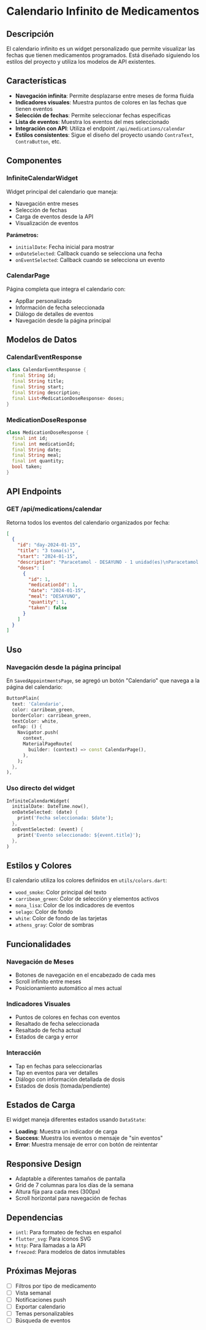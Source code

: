 # Calendario Infinito de Medicamentos

## Descripción

El calendario infinito es un widget personalizado que permite visualizar las fechas que tienen medicamentos programados. Está diseñado siguiendo los estilos del proyecto y utiliza los modelos de API existentes.

## Características

- **Navegación infinita**: Permite desplazarse entre meses de forma fluida
- **Indicadores visuales**: Muestra puntos de colores en las fechas que tienen eventos
- **Selección de fechas**: Permite seleccionar fechas específicas
- **Lista de eventos**: Muestra los eventos del mes seleccionado
- **Integración con API**: Utiliza el endpoint `/api/medications/calendar`
- **Estilos consistentes**: Sigue el diseño del proyecto usando `ContraText`, `ContraButton`, etc.

## Componentes

### InfiniteCalendarWidget

Widget principal del calendario que maneja:
- Navegación entre meses
- Selección de fechas
- Carga de eventos desde la API
- Visualización de eventos

**Parámetros:**
- `initialDate`: Fecha inicial para mostrar
- `onDateSelected`: Callback cuando se selecciona una fecha
- `onEventSelected`: Callback cuando se selecciona un evento

### CalendarPage

Página completa que integra el calendario con:
- AppBar personalizado
- Información de fecha seleccionada
- Diálogo de detalles de eventos
- Navegación desde la página principal

## Modelos de Datos

### CalendarEventResponse

```dart
class CalendarEventResponse {
  final String id;
  final String title;
  final String start;
  final String description;
  final List<MedicationDoseResponse> doses;
}
```

### MedicationDoseResponse

```dart
class MedicationDoseResponse {
  final int id;
  final int medicationId;
  final String date;
  final String meal;
  final int quantity;
  bool taken;
}
```

## API Endpoints

### GET /api/medications/calendar

Retorna todos los eventos del calendario organizados por fecha:

```json
[
  {
    "id": "day-2024-01-15",
    "title": "3 toma(s)",
    "start": "2024-01-15",
    "description": "Paracetamol - DESAYUNO - 1 unidad(es)\nParacetamol - CENA - 1 unidad(es)",
    "doses": [
      {
        "id": 1,
        "medicationId": 1,
        "date": "2024-01-15",
        "meal": "DESAYUNO",
        "quantity": 1,
        "taken": false
      }
    ]
  }
]
```

## Uso

### Navegación desde la página principal

En `SavedAppointmentsPage`, se agregó un botón "Calendario" que navega a la página del calendario:

```dart
ButtonPlain(
  text: 'Calendario',
  color: carribean_green,
  borderColor: carribean_green,
  textColor: white,
  onTap: () {
    Navigator.push(
      context,
      MaterialPageRoute(
        builder: (context) => const CalendarPage(),
      ),
    );
  },
),
```

### Uso directo del widget

```dart
InfiniteCalendarWidget(
  initialDate: DateTime.now(),
  onDateSelected: (date) {
    print('Fecha seleccionada: $date');
  },
  onEventSelected: (event) {
    print('Evento seleccionado: ${event.title}');
  },
)
```

## Estilos y Colores

El calendario utiliza los colores definidos en `utils/colors.dart`:

- `wood_smoke`: Color principal del texto
- `carribean_green`: Color de selección y elementos activos
- `mona_lisa`: Color de los indicadores de eventos
- `selago`: Color de fondo
- `white`: Color de fondo de las tarjetas
- `athens_gray`: Color de sombras

## Funcionalidades

### Navegación de Meses

- Botones de navegación en el encabezado de cada mes
- Scroll infinito entre meses
- Posicionamiento automático al mes actual

### Indicadores Visuales

- Puntos de colores en fechas con eventos
- Resaltado de fecha seleccionada
- Resaltado de fecha actual
- Estados de carga y error

### Interacción

- Tap en fechas para seleccionarlas
- Tap en eventos para ver detalles
- Diálogo con información detallada de dosis
- Estados de dosis (tomada/pendiente)

## Estados de Carga

El widget maneja diferentes estados usando `DataState`:

- **Loading**: Muestra un indicador de carga
- **Success**: Muestra los eventos o mensaje de "sin eventos"
- **Error**: Muestra mensaje de error con botón de reintentar

## Responsive Design

- Adaptable a diferentes tamaños de pantalla
- Grid de 7 columnas para los días de la semana
- Altura fija para cada mes (300px)
- Scroll horizontal para navegación de fechas

## Dependencias

- `intl`: Para formateo de fechas en español
- `flutter_svg`: Para iconos SVG
- `http`: Para llamadas a la API
- `freezed`: Para modelos de datos inmutables

## Próximas Mejoras

- [ ] Filtros por tipo de medicamento
- [ ] Vista semanal
- [ ] Notificaciones push
- [ ] Exportar calendario
- [ ] Temas personalizables
- [ ] Búsqueda de eventos 